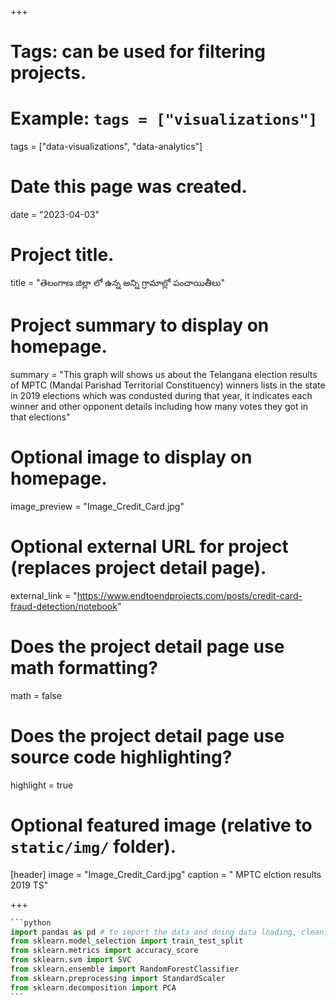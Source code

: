 +++
# Tags: can be used for filtering projects.
# Example: `tags = ["visualizations"]`
tags = ["data-visualizations", "data-analytics"]

# Date this page was created.
date = "2023-04-03"

# Project title.
title = "తెలంగాణ జిల్లా లో ఉన్న అన్ని గ్రామాల్లో పంచాయితీలు"

# Project summary to display on homepage.
summary = "This graph will shows us about the Telangana election results of MPTC (Mandal Parishad Territorial Constituency) winners lists in the state in 2019 elections which was condusted during that year, it indicates each winner and other opponent details including how many votes they got in that elections"

# Optional image to display on homepage.
image_preview = "Image_Credit_Card.jpg"

# Optional external URL for project (replaces project detail page).
external_link = "https://www.endtoendprojects.com/posts/credit-card-fraud-detection/notebook"

# Does the project detail page use math formatting?
math = false

# Does the project detail page use source code highlighting?
highlight = true

# Optional featured image (relative to `static/img/` folder).
[header]
image = "Image_Credit_Card.jpg"
caption = " MPTC elction results 2019 TS"

+++

````python
```python
import pandas as pd # to import the data and doing data loading, cleaning, manipulation, analysis
from sklearn.model_selection import train_test_split
from sklearn.metrics import accuracy_score
from sklearn.svm import SVC
from sklearn.ensemble import RandomForestClassifier
from sklearn.preprocessing import StandardScaler
from sklearn.decomposition import PCA
```
````
